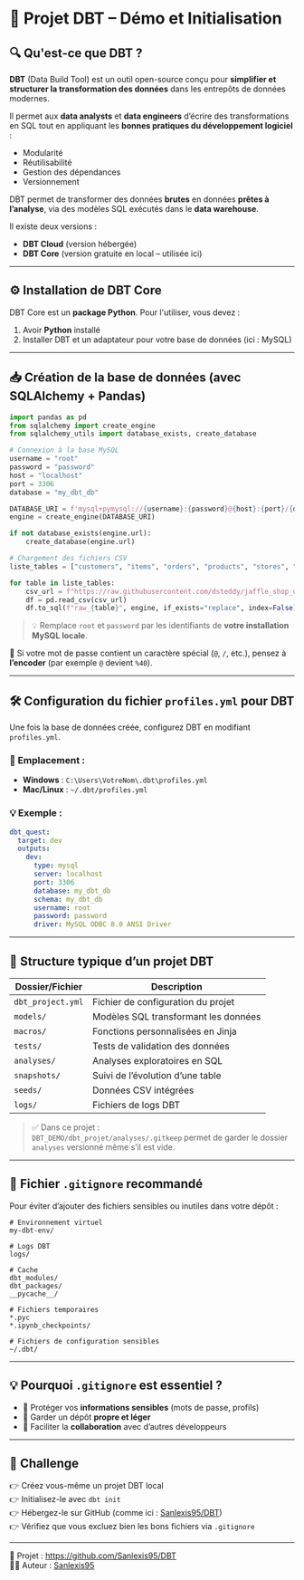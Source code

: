 # 🚀 Projet DBT – Démo et Initialisation

## 🔍 Qu'est-ce que DBT ?

**DBT** (Data Build Tool) est un outil open-source conçu pour **simplifier et structurer la transformation des données** dans les entrepôts de données modernes.

Il permet aux **data analysts** et **data engineers** d’écrire des transformations en SQL tout en appliquant les **bonnes pratiques du développement logiciel** :

- Modularité
- Réutilisabilité
- Gestion des dépendances
- Versionnement

DBT permet de transformer des données **brutes** en données **prêtes à l’analyse**, via des modèles SQL exécutés dans le **data warehouse**.

Il existe deux versions :
- **DBT Cloud** (version hébergée)
- **DBT Core** (version gratuite en local – utilisée ici)

---

## ⚙️ Installation de DBT Core

DBT Core est un **package Python**. Pour l'utiliser, vous devez :

1. Avoir **Python** installé
2. Installer DBT et un adaptateur pour votre base de données (ici : MySQL)

---

## 📥 Création de la base de données (avec SQLAlchemy + Pandas)

```python
import pandas as pd
from sqlalchemy import create_engine
from sqlalchemy_utils import database_exists, create_database

# Connexion à la base MySQL
username = "root"
password = "password"
host = "localhost"
port = 3306
database = "my_dbt_db"

DATABASE_URI = f'mysql+pymysql://{username}:{password}@{host}:{port}/{database}'
engine = create_engine(DATABASE_URI)

if not database_exists(engine.url):
    create_database(engine.url)

# Chargement des fichiers CSV
liste_tables = ["customers", "items", "orders", "products", "stores", "supplies"]

for table in liste_tables:
    csv_url = f"https://raw.githubusercontent.com/dsteddy/jaffle_shop_data/main/raw_{table}.csv"
    df = pd.read_csv(csv_url)
    df.to_sql(f"raw_{table}", engine, if_exists="replace", index=False)
```

> 💡 Remplace `root` et `password` par les identifiants de **votre installation MySQL locale**.

🔐 Si votre mot de passe contient un caractère spécial (`@`, `/`, etc.), pensez à **l’encoder** (par exemple `@` devient `%40`).

---

## 🛠️ Configuration du fichier `profiles.yml` pour DBT

Une fois la base de données créée, configurez DBT en modifiant `profiles.yml`.

### 📁 Emplacement :

- **Windows** : `C:\Users\VotreNom\.dbt\profiles.yml`
- **Mac/Linux** : `~/.dbt/profiles.yml`

### 💡 Exemple :

```yaml
dbt_quest:
  target: dev
  outputs:
    dev:
      type: mysql
      server: localhost
      port: 3306
      database: my_dbt_db
      schema: my_dbt_db
      username: root
      password: password
      driver: MySQL ODBC 8.0 ANSI Driver
```

---

## 🧱 Structure typique d’un projet DBT

| Dossier/Fichier         | Description |
|-------------------------|-------------|
| `dbt_project.yml`       | Fichier de configuration du projet |
| `models/`               | Modèles SQL transformant les données |
| `macros/`               | Fonctions personnalisées en Jinja |
| `tests/`                | Tests de validation des données |
| `analyses/`             | Analyses exploratoires en SQL |
| `snapshots/`            | Suivi de l’évolution d’une table |
| `seeds/`                | Données CSV intégrées |
| `logs/`                 | Fichiers de logs DBT |

> ✅ Dans ce projet :  
> `DBT_DEMO/dbt_projet/analyses/.gitkeep` permet de garder le dossier `analyses` versionné même s’il est vide.

---

## 🧼 Fichier `.gitignore` recommandé

Pour éviter d’ajouter des fichiers sensibles ou inutiles dans votre dépôt :

```
# Environnement virtuel
my-dbt-env/

# Logs DBT
logs/

# Cache
dbt_modules/
dbt_packages/
__pycache__/

# Fichiers temporaires
*.pyc
*.ipynb_checkpoints/

# Fichiers de configuration sensibles
~/.dbt/
```

---

## 💡 Pourquoi `.gitignore` est essentiel ?

- 🔐 Protéger vos **informations sensibles** (mots de passe, profils)
- 🚀 Garder un dépôt **propre et léger**
- 🤝 Faciliter la **collaboration** avec d’autres développeurs

---

## 🧪 Challenge

👉 Créez vous-même un projet DBT local  
👉 Initialisez-le avec `dbt init`  
👉 Hébergez-le sur GitHub (comme ici : [Sanlexis95/DBT](https://github.com/Sanlexis95/DBT))  
👉 Vérifiez que vous excluez bien les bons fichiers via `.gitignore`

---

📁 Projet : https://github.com/Sanlexis95/DBT  
🧑‍💻 Auteur : [Sanlexis95](https://github.com/Sanlexis95)
